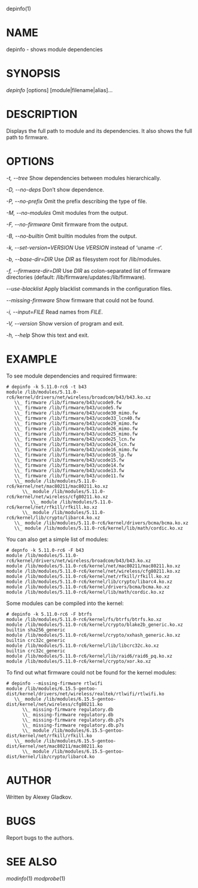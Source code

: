 depinfo(1)

# NAME

depinfo - shows module dependencies

# SYNOPSIS

*depinfo* [options] [module|filename|alias]...

# DESCRIPTION

Displays the full path to module and its dependencies. It also shows the full
path to firmware.

# OPTIONS

*-t, --tree*
	Show dependencies between modules hierarchically.

*-D, --no-deps*
	Don’t show dependence.

*-P, --no-prefix*
	Omit the prefix describing the type of file.

*-M, --no-modules*
	Omit modules from the output.

*-F, --no-firmware*
	Omit firmware from the output.

*-B, --no-builtin*
	Omit builtin modules from the output.

*-k, --set-version=*_VERSION_
	Use _VERSION_ instead of ‘uname -r‘.

*-b, --base-dir=DIR*
	Use _DIR_ as filesystem root for /lib/modules.

*-f, --firmware-dir=*_DIR_
	Use _DIR_ as colon-separated list of firmware directories (default: /lib/firmware/updates:/lib/firmware).

*--use-blacklist*
	Apply blacklist commands in the configuration files.

*--missing-firmware*
Show firmware that could not be found.

*-i, --input=*_FILE_
	Read names from _FILE_.

*-V, --version*
	Show version of program and exit.

*-h, --help*
	Show this text and exit.

# EXAMPLE

To see module dependencies and required firmware:
```
# depinfo -k 5.11.0-rc6 -t b43
module /lib/modules/5.11.0-rc6/kernel/drivers/net/wireless/broadcom/b43/b43.ko.xz
   \\_ firmware /lib/firmware/b43/ucode9.fw
   \\_ firmware /lib/firmware/b43/ucode5.fw
   \\_ firmware /lib/firmware/b43/ucode30_mimo.fw
   \\_ firmware /lib/firmware/b43/ucode33_lcn40.fw
   \\_ firmware /lib/firmware/b43/ucode29_mimo.fw
   \\_ firmware /lib/firmware/b43/ucode26_mimo.fw
   \\_ firmware /lib/firmware/b43/ucode25_mimo.fw
   \\_ firmware /lib/firmware/b43/ucode25_lcn.fw
   \\_ firmware /lib/firmware/b43/ucode24_lcn.fw
   \\_ firmware /lib/firmware/b43/ucode16_mimo.fw
   \\_ firmware /lib/firmware/b43/ucode16_lp.fw
   \\_ firmware /lib/firmware/b43/ucode15.fw
   \\_ firmware /lib/firmware/b43/ucode14.fw
   \\_ firmware /lib/firmware/b43/ucode13.fw
   \\_ firmware /lib/firmware/b43/ucode11.fw
   \\_ module /lib/modules/5.11.0-rc6/kernel/net/mac80211/mac80211.ko.xz
      \\_ module /lib/modules/5.11.0-rc6/kernel/net/wireless/cfg80211.ko.xz
         \\_ module /lib/modules/5.11.0-rc6/kernel/net/rfkill/rfkill.ko.xz
      \\_ module /lib/modules/5.11.0-rc6/kernel/lib/crypto/libarc4.ko.xz
   \\_ module /lib/modules/5.11.0-rc6/kernel/drivers/bcma/bcma.ko.xz
   \\_ module /lib/modules/5.11.0-rc6/kernel/lib/math/cordic.ko.xz
```

You can also get a simple list of modules:
```
# depnfo -k 5.11.0-rc6 -F b43
module /lib/modules/5.11.0-rc6/kernel/drivers/net/wireless/broadcom/b43/b43.ko.xz
module /lib/modules/5.11.0-rc6/kernel/net/mac80211/mac80211.ko.xz
module /lib/modules/5.11.0-rc6/kernel/net/wireless/cfg80211.ko.xz
module /lib/modules/5.11.0-rc6/kernel/net/rfkill/rfkill.ko.xz
module /lib/modules/5.11.0-rc6/kernel/lib/crypto/libarc4.ko.xz
module /lib/modules/5.11.0-rc6/kernel/drivers/bcma/bcma.ko.xz
module /lib/modules/5.11.0-rc6/kernel/lib/math/cordic.ko.xz
```

Some modules can be compiled into the kernel:
```
# depinfo -k 5.11.0-rc6 -F btrfs
module /lib/modules/5.11.0-rc6/kernel/fs/btrfs/btrfs.ko.xz
module /lib/modules/5.11.0-rc6/kernel/crypto/blake2b_generic.ko.xz
builtin sha256_generic
module /lib/modules/5.11.0-rc6/kernel/crypto/xxhash_generic.ko.xz
builtin crc32c_generic
module /lib/modules/5.11.0-rc6/kernel/lib/libcrc32c.ko.xz
builtin crc32c_generic
module /lib/modules/5.11.0-rc6/kernel/lib/raid6/raid6_pq.ko.xz
module /lib/modules/5.11.0-rc6/kernel/crypto/xor.ko.xz
```

To find out what firmware could not be found for the kernel modules:
```
# depinfo --missing-firmware rtlwifi
module /lib/modules/6.15.5-gentoo-dist/kernel/drivers/net/wireless/realtek/rtlwifi/rtlwifi.ko
   \\_ module /lib/modules/6.15.5-gentoo-dist/kernel/net/wireless/cfg80211.ko
      \\_ missing-firmware regulatory.db
      \\_ missing-firmware regulatory.db
      \\_ missing-firmware regulatory.db.p7s
      \\_ missing-firmware regulatory.db.p7s
      \\_ module /lib/modules/6.15.5-gentoo-dist/kernel/net/rfkill/rfkill.ko
   \\_ module /lib/modules/6.15.5-gentoo-dist/kernel/net/mac80211/mac80211.ko
      \\_ module /lib/modules/6.15.5-gentoo-dist/kernel/lib/crypto/libarc4.ko
```

# AUTHOR

Written by Alexey Gladkov.

# BUGS

Report bugs to the authors.

# SEE ALSO

_modinfo_(1) _modprobe_(1)
